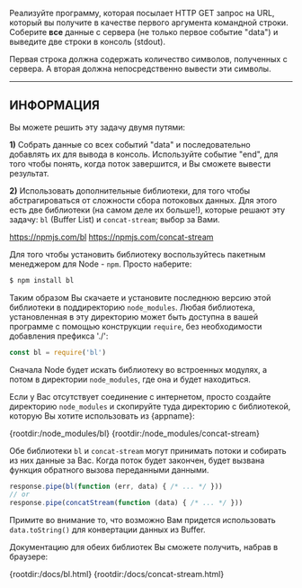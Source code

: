 Реализуйте программу, которая посылает HTTP GET запрос на URL, который вы получите в качестве первого аргумента командной строки. Соберите **все** данные с сервера (не только первое событие "data") и выведите две строки в консоль (stdout).

Первая строка должна содержать количество символов, полученных с сервера. А вторая должна непосредственно вывести эти символы.


----------------------------------------------------------------------
## ИНФОРМАЦИЯ

Вы можете решить эту задачу двумя путями:

**1)** Собрать данные со всех событий "data" и последовательно добавлять их для вывода в консоль. Используйте событие "end", для того чтобы понять, когда поток завершится, и Вы сможете вывести результат.

**2)** Использовать дополнительные библиотеки, для того чтобы абстрагироваться от сложности сбора потоковых данных. Для этого есть две библиотеки (на самом деле их больше!), которые решают эту задачу: `bl` (Buffer List) и `concat-stream`; выбор за Вами.

  <https://npmjs.com/bl>
  <https://npmjs.com/concat-stream>

Для того чтобы установить библиотеку воспользуйтесь пакетным менеджером для Node - `npm`. Просто наберите:

```sh
$ npm install bl
```

Таким образом Вы скачаете и установите последнюю версию этой библиотеки в поддиректорию `node_modules`. Любая библиотека, установленная в эту директорию может быть доступна в вашей программе с помощью конструкции `require`, без необходимости добавления префикса './':

```js
const bl = require('bl')
```

Сначала Node будет искать библиотеку во встроенных модулях, а потом в директории `node_modules`, где она и будет находиться.

Если у Вас отсутствует соединение с интернетом, просто создайте директорию `node_modules` и скопируйте туда директорию с библиотекой, которую Вы хотите использовать из {appname}:

  {rootdir:/node_modules/bl}
  {rootdir:/node_modules/concat-stream}

Обе библиотеки `bl` и `concat-stream` могут принимать потоки и собирать из них данные за Вас. Когда поток будет закончен, будет вызвана функция обратного вызова переданными данными.

```js
response.pipe(bl(function (err, data) { /* ... */ }))
// or
response.pipe(concatStream(function (data) { /* ... */ }))
```
Примите во внимание то, что возможно Вам придется использовать `data.toString()` для конвертации данных из Buffer.

Документацию для обеих библиотек Вы сможете получить, набрав в браузере:

  {rootdir:/docs/bl.html}
  {rootdir:/docs/concat-stream.html}
